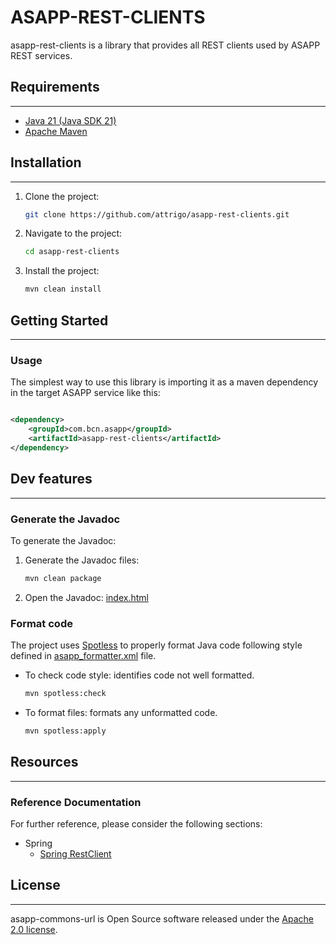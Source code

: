 # ASAPP-REST-CLIENTS

asapp-rest-clients is a library that provides all REST clients used by ASAPP REST services.

## Requirements

***

* [Java 21 (Java SDK 21)](https://www.oracle.com/es/java/technologies/downloads/#java21)
* [Apache Maven](https://maven.apache.org/download.cgi)

## Installation

***

1. Clone the project:
    ```sh
    git clone https://github.com/attrigo/asapp-rest-clients.git
    ```

2. Navigate to the project:
    ```sh
    cd asapp-rest-clients
    ```

3. Install the project:
    ```sh
    mvn clean install
    ```

## Getting Started

***

### Usage

The simplest way to use this library is importing it as a maven dependency in the target ASAPP service like this:

```xml

<dependency>
    <groupId>com.bcn.asapp</groupId>
    <artifactId>asapp-rest-clients</artifactId>
</dependency>
```

## Dev features

***

### Generate the Javadoc

To generate the Javadoc:

1. Generate the Javadoc files:
    ```sh
    mvn clean package
    ```

2. Open the Javadoc: [index.html](target/site/apidocs/index.html)

### Format code

The project uses [Spotless](https://github.com/diffplug/spotless/tree/main/plugin-maven) to properly format Java code following style defined
in [asapp_formatter.xml](../../asapp_formatter.xml) file.

* To check code style: identifies code not well formatted.
    ```sh
    mvn spotless:check
    ```

* To format files: formats any unformatted code.
    ```sh
    mvn spotless:apply
    ```

## Resources

***

### Reference Documentation

For further reference, please consider the following sections:

* Spring
    * [Spring RestClient](https://docs.spring.io/spring-framework/reference/integration/rest-clients.html#rest-restclient)

## License

***

asapp-commons-url is Open Source software released under the [Apache 2.0 license](https://www.apache.org/licenses/LICENSE-2.0").
